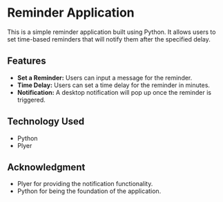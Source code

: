 # Reminder Application

This is a simple reminder application built using Python. It allows users to set time-based reminders that will notify them after the specified delay.

## Features
- **Set a Reminder:** Users can input a message for the reminder.
- **Time Delay:** Users can set a time delay for the reminder in minutes.
- **Notification:** A desktop notification will pop up once the reminder is triggered.

## Technology Used
- Python
- Plyer
  
## Acknowledgment
- Plyer for providing the notification functionality.
- Python for being the foundation of the application.



